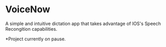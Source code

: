 # VoiceNow

A simple and intuitive dictation app that takes advantage of IOS's Speech Recongition capabilities.

*Project currently on pause.


